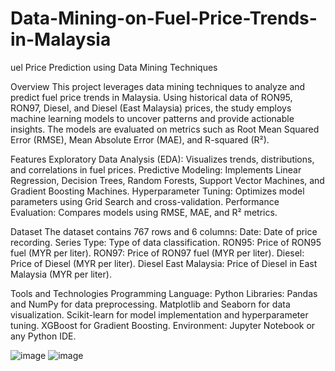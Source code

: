 # Data-Mining-on-Fuel-Price-Trends-in-Malaysia
uel Price Prediction using Data Mining Techniques

Overview
This project leverages data mining techniques to analyze and predict fuel price trends in Malaysia. Using historical data of RON95, RON97, Diesel, and Diesel (East Malaysia) prices, the study employs machine learning models to uncover patterns and provide actionable insights. The models are evaluated on metrics such as Root Mean Squared Error (RMSE), Mean Absolute Error (MAE), and R-squared (R²).

Features
Exploratory Data Analysis (EDA): Visualizes trends, distributions, and correlations in fuel prices.
Predictive Modeling: Implements Linear Regression, Decision Trees, Random Forests, Support Vector Machines, and Gradient Boosting Machines.
Hyperparameter Tuning: Optimizes model parameters using Grid Search and cross-validation.
Performance Evaluation: Compares models using RMSE, MAE, and R² metrics.

Dataset
The dataset contains 767 rows and 6 columns:
Date: Date of price recording.
Series Type: Type of data classification.
RON95: Price of RON95 fuel (MYR per liter).
RON97: Price of RON97 fuel (MYR per liter).
Diesel: Price of Diesel (MYR per liter).
Diesel East Malaysia: Price of Diesel in East Malaysia (MYR per liter).

Tools and Technologies
Programming Language: Python
Libraries:
Pandas and NumPy for data preprocessing.
Matplotlib and Seaborn for data visualization.
Scikit-learn for model implementation and hyperparameter tuning.
XGBoost for Gradient Boosting.
Environment: Jupyter Notebook or any Python IDE. 

![image](https://github.com/user-attachments/assets/15063109-95d2-4277-bec5-7b09a4acceaf)
![image](https://github.com/user-attachments/assets/7aa9d49c-7883-4d38-bc00-41d1c0d5d453)

